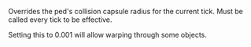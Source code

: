 Overrides the ped's collision capsule radius for the current tick.
Must be called every tick to be effective.

Setting this to 0.001 will allow warping through some objects.